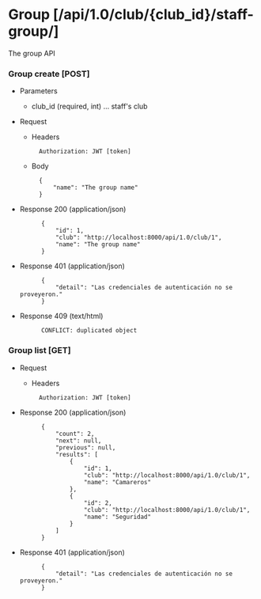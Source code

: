 # Group [/api/1.0/club/{club_id}/staff-group/]

The group API

### Group create [POST]

+ Parameters
    + club_id (required, int) ... staff's club

+ Request
    + Headers
    
            Authorization: JWT [token]

    + Body
        
            {
                "name": "The group name"
            }

+ Response 200 (application/json)
    
            {
                "id": 1,
                "club": "http://localhost:8000/api/1.0/club/1",
                "name": "The group name"
            }

+ Response 401 (application/json)

            {
                "detail": "Las credenciales de autenticación no se proveyeron."
            }
            
+ Response 409 (text/html)
            
            CONFLICT: duplicated object

### Group list [GET]

+ Request
    + Headers
    
            Authorization: JWT [token]


+ Response 200 (application/json)

            {
                "count": 2,
                "next": null,
                "previous": null,
                "results": [
                    {
                        "id": 1,
                        "club": "http://localhost:8000/api/1.0/club/1",
                        "name": "Camareros"
                    },
                    {
                        "id": 2,
                        "club": "http://localhost:8000/api/1.0/club/1",
                        "name": "Seguridad"
                    }
                ]
            }

+ Response 401 (application/json)

            {
                "detail": "Las credenciales de autenticación no se proveyeron."
            }
